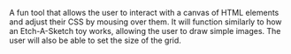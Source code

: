 A fun tool that allows the user to interact with a canvas of HTML elements and adjust their CSS by mousing over them. It will function similarly to how an Etch-A-Sketch toy works, allowing the user to draw simple images. The user will also be able to set the size of the grid.
